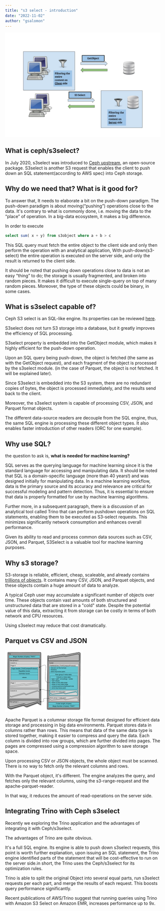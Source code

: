 ```yaml
---
title: "s3 select - introduction"
date: "2022-11-02"
author: "gsalomon"
---
```


![s3select illustration](images/s3select-into.png)

## What is ceph/s3select?
In July 2020, s3select was introduced to [Ceph upstream](https://github.com/ceph/s3select), an open-source package.
S3select is another S3 request that enables the client to push down an SQL statement(according to AWS spec) into Ceph storage.

## Why do we need that? What is it good for?
To answer that, It needs to elaborate a bit on the push-down paradigm.
The push-down paradigm is about moving(“pushing”) operations close to the data.
It's contrary to what is commonly done, i.e. moving the data to the “place” of operation.
In a big-data ecosystem, it makes a big difference. 

In order to execute 
```SQL
select sum( x + y) from s3object where a + b > c
```

This SQL query must fetch the entire object to the client side and only then perform the operation with an analytical application,
With push-down(s3-select) the entire operation is executed on the server side, and only the result is returned to the client side.

It should be noted that pushing down operations close to data is not an easy “thing” to do; the storage is usually fragmented, and broken into random pieces.
It makes it difficult to execute single-query on top of many random pieces. Moreover, the type of these objects could be binary, in some cases.

## What is s3select capable of?
Ceph S3 select is an SQL-like engine. Its properties can be reviewed [here](https://docs.ceph.com/en/latest/radosgw/s3select/#).

S3select does not turn S3 storage into a database, but it greatly improves the efficiency of SQL processing.

S3select property is embedded into the GetObject module, which makes it highly efficient for the push-down operation.

Upon an SQL query being push-down, the object is fetched (the same as with the GetObject request), and each fragment of the object is processed by the s3select module.
(in the case of Parquet, the object is not fetched. It will be explained later).

Since S3select is embedded into the S3 system, there are no redundant copies of bytes, the object is processed immediately, and the results send back to the client.

Moreover, the s3select system is capable of processing CSV, JSON, and Parquet format objects.

The different data-source readers are decouple from the SQL engine, thus, the same SQL engine is processing these different object types.
It also enables faster introduction of other readers (ORC for one example).

## Why use SQL?
the question to ask is,    __what is needed for machine learning?__

SQL serves as the querying language for machine learning since it is the standard language for accessing and manipulating data. 
It should be noted that SQL is a domain-specific language (more than 40 years!) and was designed initially for manipulating data.
In a machine learning workflow, data is the primary source and its accuracy and relevance are critical for successful modeling and pattern detection. 
Thus, it is essential to ensure that data is properly formatted for use by machine learning algorithms. 

Further more, in a subsequent paragraph, there is a discussion of an analytical tool called Trino that can perform pushdown operations on SQL statements, enabling them to be executed as S3-select requests. 
This minimizes significantly network consumption and enhances overall performance.

Given its ability to read and process common data sources such as CSV, JSON, and Parquet, S3Select is a valuable tool for machine learning purposes.

## Why s3 storage? 
S3-storage is reliable, efficient, cheap, scaleable, and already contains [trillions of objects](https://www.zdnet.com/article/aws-s3-storage-now-holds-over-100-trillion-objects/). It contains many CSV, JSON, and Parquet objects, and these objects contain a huge amount of data to analyze.

A typical Ceph user may accumulate a significant number of objects over time. 
These objects contain vast amounts of both structured and unstructured data that are stored in a "cold" state. 
Despite the potential value of this data, extracting it from storage can be costly in terms of both network and CPU resources.

Using s3select may reduce that cost dramatically.

## Parquet vs CSV and JSON
![parquet illustration](images/parquet_structure.png)

Apache Parquet is a columnar storage file format designed for efficient data storage and processing in big data environments.
Parquet stores data in columns rather than rows. 
This means that data of the same data type is stored together, making it easier to compress and query the data. 
Each column is divided into row groups, which are further divided into pages. 
The pages are compressed using a compression algorithm to save storage space.

Upon processing CSV or JSON objects, the whole object must be scanned. 
There is no way to fetch only the relevant columns and rows.

With the Parquet object, it's different. 
The engine analyzes the query, and fetches only the relevant columns, using the s3-range-request and the apache-parquet-reader.

In that way, it reduces the amount of read-operations on the server side.

## Integrating Trino with Ceph s3select

Recently we exploring the Trino application and the advantages of integrating it with Ceph/s3select.

The advantages of Trino are quite obvious. 

It's a full SQL engine.
Its engine is able to push down s3select requests, this point is worth further explanation, upon issuing an SQL statement, the Trino engine identified parts of the statement that will be cost-effective to run on the server side.in short, the Trino uses the Ceph/s3select for its optimization rules.

Trino is able to split the original Object into several equal parts, run s3select requests per each part, and merge the results of each request. 
This boosts query performance significantly.

Recent publications of AWS/Trino suggest that running queries using Trino with Amazon S3 Select on Amazon EMR, increases performance up to 9x.

